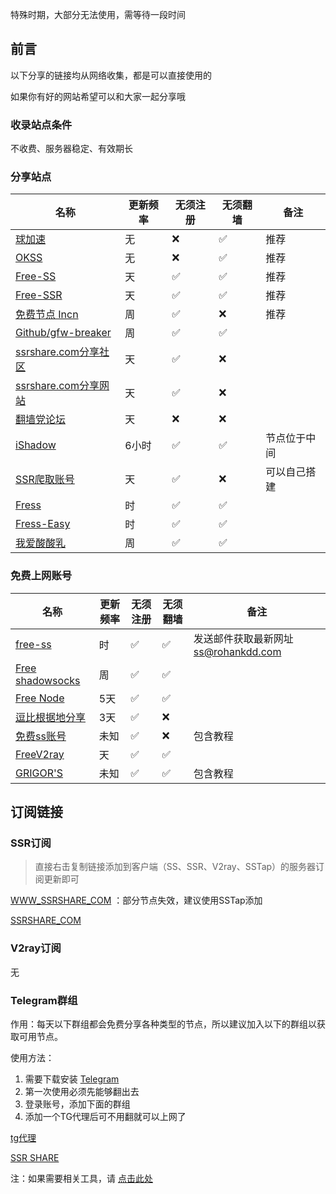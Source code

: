 特殊时期，大部分无法使用，需等待一段时间

## 前言

以下分享的链接均从网络收集，都是可以直接使用的

如果你有好的网站希望可以和大家一起分享哦

### 收录站点条件

不收费、服务器稳定、有效期长



### 分享站点


| 名称                                                         | 更新频率 | 无须注册 | 无须翻墙 | 备注         |
| ------------------------------------------------------------ | -------- | -------- | -------- | ------------ |
| [球加速](https://qiujiasu.net/?iv=1242)                      | 无       | ❌        | ✅        | 推荐         |
| [OKSS](https://web2019.okss.xyz/auth/register?code=code)     | 无       | ❌        | ✅        | 推荐         |
| [Free-SS](https://www.youneed.win/free-ss)         | 天       | ✅        | ✅        | 推荐         |
| [Free-SSR](https://www.youneed.win/free-ssr)         | 天       | ✅        | ✅        | 推荐         |
| [免费节点 Incn](https://lncn.org/)                           | 周       | ✅        | ❌        | 推荐         |
| [Github/gfw-breaker](https://github.com/gfw-breaker/ssr-accounts) | 周       | ✅        | ✅        |              |
| [ssrshare.com分享社区](https://www.ssrshare.com/forums/ssr-socks-v2ray.2/) | 天       | ✅        | ❌        |              |
| [ssrshare.com分享网站](https://www.ssrtool.com/tool/free_ssr) | 天       | ✅        | ❌        |              |
| [翻墙党论坛](https://fanqiangdang.com/)                      | 天       | ❌        | ❌        |              |
| [iShadow](https://d.ishadowx.com/)                           | 6小时    | ✅        | ✅        | 节点位于中间 |
| [SSR爬取账号](http://ss.pythonic.life/)                      | 天       | ✅        | ❌        | 可以自己搭建 |
| [Fress](https://a.freess.biz/#portfolio-preview)             | 时       | ✅        | ✅        |              |
| [Fress-Easy](https://do.freess.today/)                       | 时       | ✅        | ✅        |              |
| [我爱酸酸乳](http://52ss.fun/)                               | 周       | ✅        | ✅        |              |



### 免费上网账号

| 名称                                                      | 更新频率 | 无须注册 | 无须翻墙 | 备注                                 |
| --------------------------------------------------------- | -------- | -------- | -------- | ------------------------------------ |
| [free-ss](https://free-ss.ooo/)                           | 时       | ✅        | ✅        | 发送邮件获取最新网址 ss@rohankdd.com |
| [Free shadowsocks](https://free1.gyteng.com/)             | 周       | ✅        | ✅        |                                      |
| [Free Node](http://cacss.me/)                             | 5天      | ✅        | ✅        |                                      |
| [逗比根据地分享](https://doubibackup.com/95f80__8.html)   | 3天      | ✅        | ❌        |                                      |
| [免费ss账号](https://free.yitianjianss.com/)              | 未知     | ✅        | ❌        | 包含教程                             |
| [FreeV2ray](https://connect.freev2ray.org/)               | 天       | ✅        | ✅        |                                      |
| [GRIGOR'S](https://gdmi.weebly.com/3118523398online.html) | 未知     | ✅        | ✅        | 包含教程                             |



## 订阅链接

### SSR订阅

> 直接右击复制链接添加到客户端（SS、SSR、V2ray、SSTap）的服务器订阅更新即可

[WWW_SSRSHARE_COM](https://raw.githubusercontent.com/ImLaoD/sub/master/ssrshare.com) ：部分节点失效，建议使用SSTap添加

[SSRSHARE_COM](https://yzzz.ml/freessr)

### V2ray订阅

无

### Telegram群组

作用：每天以下群组都会免费分享各种类型的节点，所以建议加入以下的群组以获取可用节点。

使用方法：

1. 需要下载安装 [Telegram](https://telegram.org/)
2. 第一次使用必须先能够翻出去
3. 登录账号，添加下面的群组
4. 添加一个TG代理后可不用翻就可以上网了

[tg代理](https://t.me/socks5list)

[SSR SHARE](https://t.me/gyjclub)

注：如果需要相关工具，请 [点击此处](https://github.com/it-andy-hou/fq)

